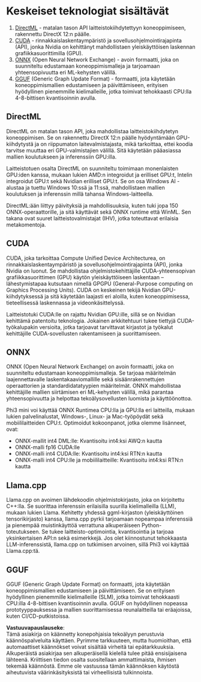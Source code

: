 # Keskeiset teknologiat sisältävät

1. [DirectML](https://learn.microsoft.com/windows/ai/directml/dml?WT.mc_id=aiml-138114-kinfeylo) - matalan tason API laitteistokiihdytettyyn koneoppimiseen, rakennettu DirectX 12:n päälle.
2. [CUDA](https://blogs.nvidia.com/blog/what-is-cuda-2/) - rinnakkaislaskentaympäristö ja sovellusohjelmointirajapinta (API), jonka Nvidia on kehittänyt mahdollistaen yleiskäyttöisen laskennan grafiikkasuorittimilla (GPU).
3. [ONNX](https://onnx.ai/) (Open Neural Network Exchange) - avoin formaatti, joka on suunniteltu edustamaan koneoppimismalleja ja tarjoamaan yhteensopivuutta eri ML-kehysten välillä.
4. [GGUF](https://github.com/ggerganov/ggml/blob/master/docs/gguf.md) (Generic Graph Update Format) - formaatti, jota käytetään koneoppimismallien edustamiseen ja päivittämiseen, erityisen hyödyllinen pienemmille kielimalleille, jotka toimivat tehokkaasti CPU:lla 4-8-bittisen kvantisoinnin avulla.

## DirectML

DirectML on matalan tason API, joka mahdollistaa laitteistokiihdytetyn koneoppimisen. Se on rakennettu DirectX 12:n päälle hyödyntämään GPU-kiihdytystä ja on riippumaton laitevalmistajasta, mikä tarkoittaa, ettei koodia tarvitse muuttaa eri GPU-valmistajien välillä. Sitä käytetään pääasiassa mallien koulutukseen ja inferenssiin GPU:illa.

Laitteistotuen osalta DirectML on suunniteltu toimimaan monenlaisten GPU:iden kanssa, mukaan lukien AMD:n integroidut ja erilliset GPU:t, Intelin integroidut GPU:t sekä Nvidian erilliset GPU:t. Se on osa Windows AI -alustaa ja tuettu Windows 10:ssä ja 11:ssä, mahdollistaen mallien koulutuksen ja inferenssin millä tahansa Windows-laitteella.

DirectML:ään liittyy päivityksiä ja mahdollisuuksia, kuten tuki jopa 150 ONNX-operaattorille, ja sitä käyttävät sekä ONNX runtime että WinML. Sen takana ovat suuret laitteistovalmistajat (IHV), jotka toteuttavat erilaisia metakomentoja.

## CUDA

CUDA, joka tarkoittaa Compute Unified Device Architecturea, on rinnakkaislaskentaympäristö ja sovellusohjelmointirajapinta (API), jonka Nvidia on luonut. Se mahdollistaa ohjelmistokehittäjille CUDA-yhteensopivan grafiikkasuorittimen (GPU) käytön yleiskäyttöiseen laskentaan – lähestymistapaa kutsutaan nimellä GPGPU (General-Purpose computing on Graphics Processing Units). CUDA on keskeinen tekijä Nvidian GPU-kiihdytyksessä ja sitä käytetään laajasti eri aloilla, kuten koneoppimisessa, tieteellisessä laskennassa ja videonkäsittelyssä.

Laitteistotuki CUDA:lle on rajattu Nvidian GPU:ille, sillä se on Nvidian kehittämä patentoitu teknologia. Jokainen arkkitehtuuri tukee tiettyjä CUDA-työkalupakin versioita, jotka tarjoavat tarvittavat kirjastot ja työkalut kehittäjille CUDA-sovellusten rakentamiseen ja suorittamiseen.

## ONNX

ONNX (Open Neural Network Exchange) on avoin formaatti, joka on suunniteltu edustamaan koneoppimismalleja. Se tarjoaa määritelmän laajennettavalle laskentakaaviomallille sekä sisäänrakennettujen operaattorien ja standardidatatyypien määritelmät. ONNX mahdollistaa kehittäjille mallien siirtämisen eri ML-kehysten välillä, mikä parantaa yhteensopivuutta ja helpottaa tekoälysovellusten luomista ja käyttöönottoa.

Phi3 mini voi käyttää ONNX Runtimea CPU:lla ja GPU:lla eri laitteilla, mukaan lukien palvelinalustat, Windows-, Linux- ja Mac-työpöydät sekä mobiililaitteiden CPU:t.
Optimoidut kokoonpanot, jotka olemme lisänneet, ovat:

- ONNX-mallit int4 DML:lle: Kvantisoitu int4:ksi AWQ:n kautta
- ONNX-malli fp16 CUDA:lle
- ONNX-malli int4 CUDA:lle: Kvantisoitu int4:ksi RTN:n kautta
- ONNX-malli int4 CPU:lle ja mobiililaitteille: Kvantisoitu int4:ksi RTN:n kautta

## Llama.cpp

Llama.cpp on avoimen lähdekoodin ohjelmistokirjasto, joka on kirjoitettu C++:lla. Se suorittaa inferenssin erilaisilla suurilla kielimalleilla (LLM), mukaan lukien Llama. Kehitetty yhdessä ggml-kirjaston (yleiskäyttöinen tensorikirjasto) kanssa, llama.cpp pyrkii tarjoamaan nopeampaa inferenssiä ja pienempää muistinkäyttöä verrattuna alkuperäiseen Python-toteutukseen. Se tukee laitteisto-optimointia, kvantisointia ja tarjoaa yksinkertaisen API:n sekä esimerkkejä. Jos olet kiinnostunut tehokkaasta LLM-inferenssistä, llama.cpp on tutkimisen arvoinen, sillä Phi3 voi käyttää Llama.cpp:tä.

## GGUF

GGUF (Generic Graph Update Format) on formaatti, jota käytetään koneoppimismallien edustamiseen ja päivittämiseen. Se on erityisen hyödyllinen pienemmille kielimalleille (SLM), jotka toimivat tehokkaasti CPU:illa 4-8-bittisen kvantisoinnin avulla. GGUF on hyödyllinen nopeassa prototyyppauksessa ja mallien suorittamisessa reunalaitteilla tai eräajoissa, kuten CI/CD-putkistoissa.

**Vastuuvapauslauseke**:  
Tämä asiakirja on käännetty konepohjaisia tekoälyyn perustuvia käännöspalveluita käyttäen. Pyrimme tarkkuuteen, mutta huomioithan, että automaattiset käännökset voivat sisältää virheitä tai epätarkkuuksia. Alkuperäistä asiakirjaa sen alkuperäisellä kielellä tulee pitää ensisijaisena lähteenä. Kriittisen tiedon osalta suositellaan ammattimaista, ihmisen tekemää käännöstä. Emme ole vastuussa tämän käännöksen käytöstä aiheutuvista väärinkäsityksistä tai virheellisistä tulkinnoista.